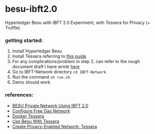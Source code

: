 # besu-ibft2.0
Hyperledger Besu with IBFT 2.0 Experiment, with Tessera for Privacy (+ Truffle).

### getting started:
1. Install Hyperledger Besu
2. Install Tessera referring to [this guide](https://docs.tessera.consensys.net/HowTo/Get-started/Install/Build-From-Source)
3. For any complications/problem in step 2, can refer to the rough document draft I have wrote [here](https://github.com/haja-k/besu-ibft2.0/blob/main/Findings/hyper-tutorial.docx) 
4. Go to IBFT-Network directory ``` cd IBFT-Network ```
5. Run the command ``` sh run.sh ```
6. Demo should work

### references:
* [BESU Private Network Using IBFT 2.0](https://besu.hyperledger.org/en/stable/private-networks/tutorials/ibft/#6-start-the-first-node-as-the-bootnode)
* [Configure Free Gas Network](https://besu.hyperledger.org/en/stable/private-networks/how-to/configure/free-gas/)
* [Docker Tessera](https://hub.docker.com/r/quorumengineering/tessera)
* [Use Besu With Tessera](https://docs.tessera.consensys.net/HowTo/Get-started/Use-GoQuorum-with-Tessera)
* [Create Privacy-Enabled Network: Tessera](https://besu.hyperledger.org/en/stable/private-networks/tutorials/privacy/)
